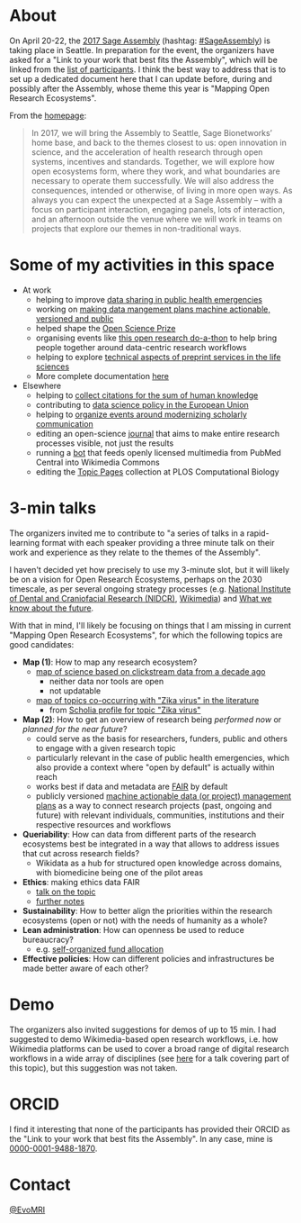 # About

On April 20-22, the [2017 Sage Assembly](http://sageassembly.org/?page_id=13) (hashtag: [#SageAssembly](https://twitter.com/search?vertical=default&q=sageassembly%20OR%20(sage%20AND%20(assembly%20OR%20congress%20PR%20bio))%20OR%20sagebio)) is taking place in Seattle. In preparation for the event, the organizers have asked for a "Link to your work that best fits the Assembly", which will be linked from the [list of participants](http://sageassembly.org/?page_id=48). I think the best way to address that is to set up a dedicated document here that I can update before, during and possibly after the Assembly, whose theme this year is "Mapping Open Research Ecosystems".

From the [homepage](http://sageassembly.wpengine.com/):
> In 2017, we will bring the Assembly to Seattle, Sage Bionetworks’ home base, and back to the themes closest to us: open innovation in science, and the acceleration of health research through open systems, incentives and  standards.  Together, we will explore how open ecosystems form, where they work, and what boundaries are necessary to operate them successfully. We will also address the consequences, intended or otherwise, of living in more open ways. As always you can expect the unexpected at a Sage Assembly – with a focus on participant interaction, engaging panels, lots of interaction, and an afternoon outside the venue where we will work in teams on projects that explore our themes in non-traditional ways.

# Some of my activities in this space

* At work
  - helping to improve [data sharing in public health emergencies](https://doi.org/10.2471/BLT.17.192096)
  - working on [making data mangement plans machine actionable, versioned and public](https://doi.org/10.3897/rio.3.e13086)
  - helped shape the [Open Science Prize](http://openscienceprize.org/)
  - organising events like [this open research do-a-thon](https://github.com/sparcopen/Open-Research-doathon) to help bring people together around data-centric research workflows
  - helping to explore [technical aspects of preprint services in the life sciences](https://doi.org/10.3897/rio.3.e11825)
  - More complete documentation [here](https://github.com/Daniel-Mietchen/datascience/)
* Elsewhere
  - helping to [collect citations for the sum of human knowledge](https://meta.wikimedia.org/wiki/WikiCite_2017)
  - contributing to [data science policy in the European Union](http://ec.europa.eu/transparency/regexpert/index.cfm?do=groupDetail.groupDetail&groupID=3464)
  - helping to [organize events around modernizing scholarly communication](https://www.force11.org/group/force2017-organizing-committee/program-committee)
  - editing an open-science [journal](http://riojournal.com/browse_articles) that aims to make entire research processes visible, not just the results
  - running a [bot](https://commons.wikimedia.org/wiki/User:Open_Access_Media_Importer_Bot) that feeds openly licensed multimedia from PubMed Central into Wikimedia Commons
  - editing the [Topic Pages](http://collections.plos.org/topic-pages) collection at PLOS Computational Biology

# 3-min talks

The organizers invited me to contribute to "a series of talks in a rapid-learning format with each speaker providing a three minute talk on their work and experience as they relate to the themes of the Assembly".

I haven't decided yet how precisely to use my 3-minute slot, but it will likely be on a vision for Open Research Ecosystems, perhaps on the 2030 timescale, as per several ongoing strategy processes (e.g. [National Institute of Dental and Craniofacial Research (NIDCR)](https://nidcr2030.ideascale.com/), [Wikimedia](https://2030.wikimedia.org/)) and [What we know about the future](https://meta.wikimedia.org/wiki/Template:Strategy/Wikimedia_movement/2017/navbox).

With that in mind, I'll likely be focusing on things that I am missing in current "Mapping Open Research Ecosystems", for which the following topics are good candidates:
- **Map (1)**: How to map any research ecosystem?
  - [map of science based on clickstream data from a decade ago](https://doi.org/10.1371/journal.pone.0004803.g005)
    - neither data nor tools are open
    - not updatable
  - [map of topics co-occurring with "Zika virus" in the literature](https://query.wikidata.org/#%23defaultView%3AGraph%0A%23defaultView%3ATable%0Aselect%20distinct%20%3Ftopic1%20%3Ftopic1Label%20%3Ftopic2%20%3Ftopic2Label%20where%20{%0A%20%20{%20%3Fwork%20wdt%3AP921%2Fwdt%3AP31*%2Fwdt%3AP279*%20wd%3AQ202864%20.%20}%0A%20%20union%20{%20%3Fwork%20wdt%3AP921%2Fwdt%3AP361%2B%20wd%3AQ202864%20.%20}%0A%20%20union%20{%20%3Fwork%20wdt%3AP921%2Fwdt%3AP1269%2B%20wd%3AQ202864%20.%20}%0A%20%20%3Fwork%20wdt%3AP921%20%3Ftopic1%2C%20%3Ftopic2%20.%20%0A%20%20filter%20(wd%3AQ202864%20!%3D%20%3Ftopic1%20%26%26%20wd%3AQ202864%20!%3D%20%3Ftopic2%20%26%26%20%3Ftopic1%20!%3D%20%3Ftopic2)%0A%20%20SERVICE%20wikibase%3Alabel%20{%0A%20%20%20%20bd%3AserviceParam%20wikibase%3Alanguage%20%22en%2Cfr%2Cde%2Cru%2Ces%2Czh%2Cjp%22.%0A%20%20}%0A}%0A%0A)
    - from [Scholia profile for topic "Zika virus"](https://tools.wmflabs.org/scholia/topic/Q202864)
- **Map (2)**: How to get an overview of research being *performed now* or *planned for the near future*?
  - could serve as the basis for researchers, funders, public and others to engage with a given research topic
  - particularly relevant in the case of public health emergencies, which also provide a context where "open by default" is actually within reach
  - works best if data and metadata are [FAIR](https://doi.org/10.1038/sdata.2016.18) by default
  - publicly versioned [machine actionable data (or project) management plans](https://doi.org/10.3897/rio.3.e13086) as a way to connect research projects (past, ongoing and future) with relevant individuals, communities, institutions and their respective resources and workflows
- **Queriability**: How can data from different parts of the research ecosystems best be integrated in a way that allows to address issues that cut across research fields?
  - Wikidata as a hub for structured open knowledge across domains, with biomedicine being one of the pilot areas
- **Ethics**: making ethics data FAIR
  - [talk on the topic](https://github.com/Daniel-Mietchen/events/blob/master/PIDapalooza.md)
  - [further notes](https://github.com/Daniel-Mietchen/datascience/blob/master/ethics.md)
- **Sustainability**: How to better align the priorities within the research ecosystems (open or not) with the needs of humanity as a whole?
- **Lean administration**: How can openness be used to reduce bureaucracy?
  - e.g. [self-organized fund allocation](https://doi.org/10.1007/s11192-016-2110-3)
- **Effective policies**: How can different policies and infrastructures be made better aware of each other?

# Demo

The organizers also invited suggestions for demos of up to 15 min. I had suggested to demo Wikimedia-based open research workflows, i.e. how Wikimedia platforms can be used to cover a broad range of digital research workflows in a wide array of disciplines (see [here](https://en.m.wikipedia.org/wiki/User:Daniel_Mietchen/Talks/UKSG_2015) for a talk covering part of this topic), but this suggestion was not taken.

# ORCID

I find it interesting that none of the participants has provided their ORCID as the "Link to your work that best fits the Assembly". In any case, mine is [0000-0001-9488-1870](http://orcid.org/0000-0001-9488-1870).

# Contact

[@EvoMRI](https://twitter.com/EvoMRI)

